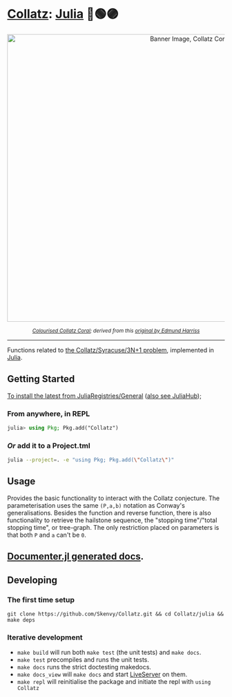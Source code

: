 # [Collatz](https://github.com/Skenvy/Collatz): [Julia](https://github.com/Skenvy/Collatz/tree/main/julia) 🔴🟢🟣
<p align="center"><img alt="Banner Image, Collatz Coral" src="https://raw.githubusercontent.com/wiki/Skenvy/Collatz/.meta/banners/modifications/_Julia.png" width=830 height=666/></p>
<sub><p align="center"><i>
  <a href="https://github.com/Skenvy/Collatz/blob/main/.meta/banners/README.md">Colourised Collatz Coral</a>; derived from this
  <a href="https://twitter.com/Gelada/status/846751901756653568">original by Edmund Harriss</a>
</i></p></sub>

---
Functions related to [the Collatz/Syracuse/3N+1 problem](https://en.wikipedia.org/wiki/Collatz_conjecture), implemented in [Julia](https://julialang.org/).
## Getting Started
[To install the latest from JuliaRegistries/General](https://github.com/JuliaRegistries/General/tree/master/C/Collatz) ([also see JuliaHub](https://juliahub.com/ui/Packages/Collatz/UmeZE));
### From anywhere, in REPL
```julia
julia> using Pkg; Pkg.add("Collatz")
```
### _Or_ add it to a Project.tml
```sh
julia --project=. -e "using Pkg; Pkg.add(\"Collatz\")"
```
## Usage
Provides the basic functionality to interact with the Collatz conjecture.
The parameterisation uses the same `(P,a,b)` notation as Conway's generalisations.
Besides the function and reverse function, there is also functionality to retrieve the hailstone sequence, the "stopping time"/"total stopping time", or tree-graph. 
The only restriction placed on parameters is that both `P` and `a` can't be `0`.
## [Documenter.jl generated docs](https://skenvy.github.io/Collatz/julia). 
## Developing
### The first time setup
```
git clone https://github.com/Skenvy/Collatz.git && cd Collatz/julia && make deps
```
### Iterative development
* `make build` will run both `make test` (the unit tests) and `make docs`.
* `make test` precompiles and runs the unit tests.
* `make docs` runs the strict doctesting makedocs.
* `make docs_view` will `make docs` and start [LiveServer](https://github.com/tlienart/LiveServer.jl) on them.
* `make repl` will reinitialise the package and initiate the repl with `using Collatz`
